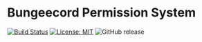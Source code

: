 # Bungeecord Permission System

[![Build Status](https://travis-ci.com/SuperLandNetwork/Bungeecord-PermissionSystem-Plugin.svg?branch=master)](https://travis-ci.com/SuperLandNetwork/Bungeecord-PermissionSystem-Plugin)
[![License: MIT](https://img.shields.io/badge/License-MIT-green.svg)](https://opensource.org/licenses/MIT)
![GitHub release](https://img.shields.io/github/release/SuperLandNetwork/Bungeecord-PermissionSystem-Plugin.svg)

